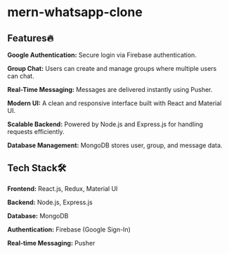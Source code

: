 # mern-whatsapp-clone

## Features🔥 

**Google Authentication:** Secure login via Firebase authentication.

**Group Chat:** Users can create and manage groups where multiple users can chat.

**Real-Time Messaging:** Messages are delivered instantly using Pusher.

**Modern UI:** A clean and responsive interface built with React and Material UI.

**Scalable Backend:** Powered by Node.js and Express.js for handling requests efficiently.

**Database Management:** MongoDB stores user, group, and message data.

## Tech Stack🛠️ 

**Frontend:** React.js, Redux, Material UI 

**Backend:** Node.js, Express.js 

**Database:** MongoDB 

**Authentication:** Firebase (Google Sign-In) 

**Real-time Messaging:** Pusher 

